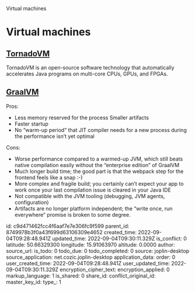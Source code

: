 Virtual machines

# Virtual machines

## [**TornadoVM**](https://www.tornadovm.org/)
TornadoVM is an open-source software technology that automatically accelerates Java programs on multi-core CPUs, GPUs, and FPGAs.

## [**GraalVM**](https://www.graalvm.org/)

Pros:
- Less memory reserved for the process
Smaller artifacts
- Faster startup
- No “warm-up period” that JIT compiler needs for a new process during the performance isn’t yet optimal

Cons:
- Worse performance compared to a warmed-up JVM, which still beats native compilation easily without the “enterprise edition” of GraalVM
- Much longer build time; the good part is that the webpack step for the frontend feels like a snap :-)
- More complex and fragile build; you certainly can’t expect your app to work once your last compilation issue is cleared in your Java IDE
- Not compatible with the JVM tooling (debugging, JVM agents, configuration)
- Artifacts are no longer platform independent; the “write once, run everywhere” promise is broken to some degree.

id: c9d471462fcc4f6aaf7e7e306fc9f599
parent_id: 8749978b3f0a43f699d63106309e4652
created_time: 2022-09-04T09:28:48.941Z
updated_time: 2022-09-04T09:30:11.329Z
is_conflict: 0
latitude: 50.66329300
longitude: 15.91063970
altitude: 0.0000
author: 
source_url: 
is_todo: 0
todo_due: 0
todo_completed: 0
source: joplin-desktop
source_application: net.cozic.joplin-desktop
application_data: 
order: 0
user_created_time: 2022-09-04T09:28:48.941Z
user_updated_time: 2022-09-04T09:30:11.329Z
encryption_cipher_text: 
encryption_applied: 0
markup_language: 1
is_shared: 0
share_id: 
conflict_original_id: 
master_key_id: 
type_: 1